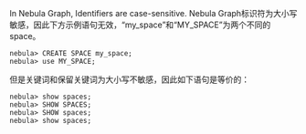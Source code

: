 In Nebula Graph, Identifiers are case-sensitive.
Nebula Graph标识符为大小写敏感，因此下方示例语句无效，“my_space”和“MY_SPACE”为两个不同的space。

```
nebula> CREATE SPACE my_space;
nebula> use MY_SPACE;
```

但是关键词和保留关键词为大小写不敏感，因此如下语句是等价的：

```
nebula> show spaces;
nebula> SHOW SPACES;
nebula> SHOW spaces;
nebula> show spaces;
```
